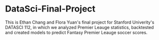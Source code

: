 # DataSci-Final-Project

This is Ethan Chang and Flora Yuan's final project for Stanford Univerity's DATASCI 112, in which we analyzed Premier Leauge statistics, backtested and created models to predict Fantasy Premier Leauge soccer scores.
